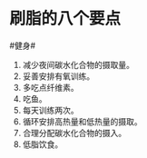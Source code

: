 # 刷脂的八个要点
#健身#
1. 减少夜间碳水化合物的摄取量。
2. 妥善安排有氧训练。
3. 多吃点纤维素。
4. 吃鱼。
5. 每天训练两次。
6. 循环安排高热量和低热量的摄取。
7. 合理分配碳水化合物的摄入。
8. 低脂饮食。